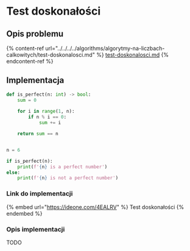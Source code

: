 # Test doskonałości

## Opis problemu

{% content-ref url="../../../../algorithms/algorytmy-na-liczbach-calkowitych/test-doskonalosci.md" %}
[test-doskonalosci.md](../../../../algorithms/algorytmy-na-liczbach-calkowitych/test-doskonalosci.md)
{% endcontent-ref %}

## Implementacja

```python
def is_perfect(n: int) -> bool:
    sum = 0
    
    for i in range(1, n):
        if n % i == 0:
            sum += i

    return sum == n


n = 6

if is_perfect(n):
    print(f'{n} is a perfect number')
else:
    print(f'{n} is not a perfect number')
```

### Link do implementacji

{% embed url="https://ideone.com/4EALRV" %}
Test doskonałości
{% endembed %}

### Opis implementacji

TODO

